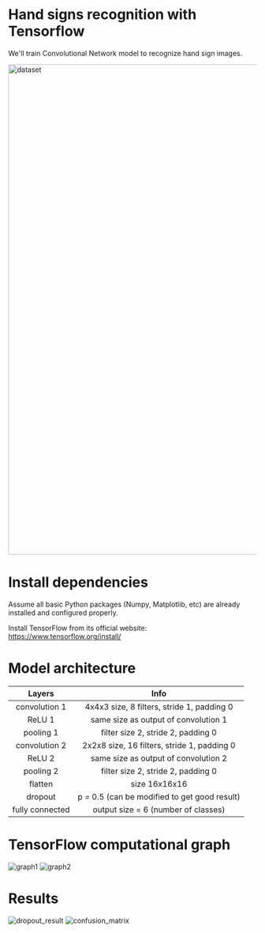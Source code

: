 # Hand signs recognition with Tensorflow
We'll train Convolutional Network model to recognize hand sign images.

<img width="992" alt="dataset" src="https://user-images.githubusercontent.com/20756728/37721962-425f95b0-2d01-11e8-9602-c1580973fc40.png">

# Install dependencies
Assume all basic Python packages (Numpy, Matplotlib, etc) are already installed and configured properly.

Install TensorFlow from its official website: https://www.tensorflow.org/install/

# Model architecture

| Layers          | Info                                        |
|:---------------:|:-------------------------------------------:|
| convolution 1   | 4x4x3 size, 8 filters, stride 1, padding 0  |
| ReLU 1          | same size as output of convolution 1        |
| pooling 1       | filter size 2, stride 2, padding 0          |
| convolution 2   | 2x2x8 size, 16 filters, stride 1, padding 0 |
| ReLU 2          | same size as output of convolution 2        |
| pooling 2       | filter size 2, stride 2, padding 0          |
| flatten         | size 16x16x16                               |
| dropout         | p = 0.5 (can be modified to get good result)|
| fully connected | output size = 6 (number of classes)         |

# TensorFlow computational graph
![graph1](https://user-images.githubusercontent.com/20756728/37725320-1a59696c-2d09-11e8-8b9f-5ee6532ae749.png)
![graph2](https://user-images.githubusercontent.com/20756728/37725325-1c18a13c-2d09-11e8-9e11-b7053eb7efe7.png)

# Results

![dropout_result](https://user-images.githubusercontent.com/20756728/37725508-82779a14-2d09-11e8-824f-aac3a9262748.png)
![confusion_matrix](https://user-images.githubusercontent.com/20756728/37725438-56251ce8-2d09-11e8-8ad4-7ed2a9bbb4ed.png)
